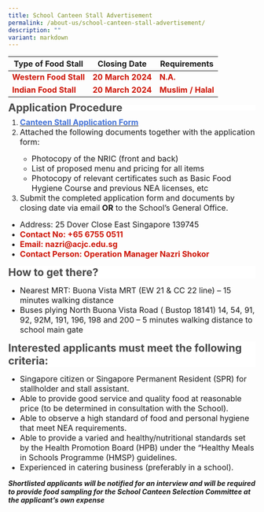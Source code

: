 ```yaml
---
title: School Canteen Stall Advertisement
permalink: /about-us/school-canteen-stall-advertisement/
description: ""
variant: markdown
---
```

| Type of Food Stall| Closing Date| Requirements |
| -------- | -------- | -------- |
|<font color="#CD1405"><b>Western Food Stall</b></font>  |<font color="#CD1405"><b>20 March 2024</b></font>   |<font color="#CD1405"><b>N.A.</b></font>|
|<font color="#CD1405"><b>Indian Food Stall</b></font>  |<font color="#CD1405"><b>20 March 2024</b></font>   |<font color="#CD1405"><b>Muslim / Halal</b></font>|

<p style="line-height: 0.5; background: white;"><strong><span style="font-size: 16.0pt; color: #484848;">Application Procedure</span></strong></p>
<ol>
<li><span style="font-size: 12.0pt;>Download and complete the application form. </span></li>
<ul>
<li><span style="><a target="\_blank" href="/files/AboutUs/application%20for%20canteen%20stall%20in%20acjc.pdf"><span style="font-size: 12.0pt; color: #4372d6;"><b>Canteen Stall Application Form</b></span></a></span></li>

<li><span style="font-size: 12.0pt;">Attached the following documents together with the application form:</span></li>
<ul>
<li><span style="font-size: 12.0pt;">Photocopy of the NRIC (front and back)</span></li>
<li><span style="font-size: 12.0pt;">List of proposed menu and pricing for all items</span></li>
<li><span style="font-size: 12.0pt;">Photocopy of relevant certificates such as Basic Food Hygiene Course and previous NEA licenses, etc</span></li>
</ul>
<li><span style="font-size: 12.0pt;">Submit the completed application form and documents by closing date via email&nbsp;<strong>OR</strong>&nbsp;to the School’s General Office.</span></li>
</ol>
<ul>
<li><span style="font-size: 12.0pt;">Address: 25 Dover Close East Singapore 139745</span></li>
<li><span style="font-size: 12.0pt;"><font color="#CD1405"><b>Contact No: +65 6755 0511</b></font></span></li>
<li><span style="font-size: 12.0pt;"><font color="#CD1405"><b>Email: nazri@acjc.edu.sg </b></font></span></li>
<li><span style="font-size: 12.0pt;"><font color="#CD1405"><b>Contact Person: Operation Manager Nazri Shokor</b></font>
</span></li></ul>
<p style="line-height: normal; background: white;"><strong><span style="font-size: 16.0pt; color: #484848;">How to get there?</span></strong></p>
<ul>
<li><span style="font-size: 12.0pt;">Nearest MRT: Buona Vista MRT (EW 21 &amp; CC 22 line) – 15 minutes walking distance</span></li>
<li><span style="font-size: 12.0pt;">Buses plying North Buona Vista Road ( Bustop 18141) 14, 54, 91, 92, 92M, 191, 196, 198 and 200 – 5 minutes walking distance to school main gate</span></li>
</ul>
<p style="line-height: normal; background: white;"><strong><span style="font-size: 16.0pt; color: #484848;">Interested applicants must meet the following criteria:</span></strong></p>
<ul>
<li><span style="font-size: 12.0pt;">Singapore citizen or Singapore Permanent Resident (SPR) for stallholder and stall assistant.</span></li>
<li><span style="font-size: 12.0pt;">Able to provide good service and quality food at reasonable price (to be determined in consultation with the School).</span></li>
<li><span style="font-size: 12.0pt;">Able to observe a high standard of food and personal hygiene that meet NEA requirements.</span></li>
<li><span style="font-size: 12.0pt;">Able to provide a varied and healthy/nutritional standards set by the Health Promotion Board (HPB) under the “Healthy Meals in Schools Programme (HMSP) guidelines.</span></li>
<li><span style="font-size: 12.0pt;">Experienced in catering business (preferably in a school).</span></li>
</ul>

***Shortlisted applicants will be notified for an interview and will be required to provide food sampling for the School Canteen Selection Committee at the applicant’s own expense***